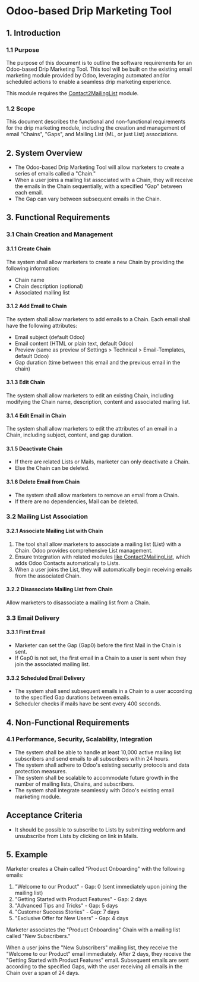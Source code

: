 # Odoo-based Drip Marketing Tool

## 1. Introduction

### 1.1 Purpose

The purpose of this document is to outline the software requirements for an Odoo-based Drip Marketing Tool. 
This tool will be built on the existing email marketing module provided by Odoo, leveraging automated and/or scheduled actions to enable a seamless drip marketing experience.

This module requires the [Contact2MailingList]([url](https://github.com/euroblaze/Contact2MailingList)) module.

### 1.2 Scope

This document describes the functional and non-functional requirements for the drip marketing module, 
including the creation and management of email "Chains", "Gaps", and Mailing List (ML, or just List) associations.

## 2. System Overview

- The Odoo-based Drip Marketing Tool will allow marketers to create a series of emails called a "Chain." 
- When a user joins a mailing list associated with a Chain, they will receive the emails in the Chain sequentially, with a specified "Gap" between each email. 
- The Gap can vary between subsequent emails in the Chain.

## 3. Functional Requirements

### 3.1 Chain Creation and Management

#### 3.1.1 Create Chain

The system shall allow marketers to create a new Chain by providing the following information:

- Chain name
- Chain description (optional)
- Associated mailing list

#### 3.1.2 Add Email to Chain

The system shall allow marketers to add emails to a Chain. Each email shall have the following attributes:

- Email subject (default Odoo)
- Email content (HTML or plain text,  default Odoo)
- Preview (same as preview of Settings > Technical > Email-Templates, default Odoo)
- Gap duration (time between this email and the previous email in the chain)

#### 3.1.3 Edit Chain

The system shall allow marketers to edit an existing Chain, including modifying the Chain name, description, content and associated mailing list.

#### 3.1.4 Edit Email in Chain

The system shall allow marketers to edit the attributes of an email in a Chain, including subject, content, and gap duration.

#### 3.1.5 Deactivate Chain

- If there are related Lists or Mails, marketer can only deactivate a Chain.
- Else the Chain can be deleted.

#### 3.1.6 Delete Email from Chain

- The system shall allow marketers to remove an email from a Chain.
- If there are no dependencies, Mail can be deleted.

### 3.2 Mailing List Association

#### 3.2.1 Associate Mailing List with Chain

1. The tool shall allow marketers to associate a mailing list (List) with a Chain.
   Odoo provides comprehensive List management.
2. Ensure tntegration with related modules [like Contact2MailingList](https://github.com/euroblaze/Contact2MailingList), which adds Odoo Contacts automatically to Lists.
3. When a user joins the List, they will automatically begin receiving emails from the associated Chain.

#### 3.2.2 Disassociate Mailing List from Chain

Allow marketers to disassociate a mailing list from a Chain.

### 3.3 Email Delivery

#### 3.3.1 First Email

- Marketer can set the Gap (Gap0) before the first Mail in the Chain is sent.
- If Gap0 is not set, the first email in a Chain to a user is sent when they join the associated mailing list.

#### 3.3.2 Scheduled Email Delivery

- The system shall send subsequent emails in a Chain to a user according to the specified Gap durations between emails.
- Scheduler checks if mails have be sent every 400 seconds.

## 4. Non-Functional Requirements

### 4.1 Performance, Security, Scalability, Integration

- The system shall be able to handle at least 10,000 active mailing list subscribers and send emails to all subscribers within 24 hours.
- The system shall adhere to Odoo's existing security protocols and data protection measures.
- The system shall be scalable to accommodate future growth in the number of mailing lists, Chains, and subscribers.
- The system shall integrate seamlessly with Odoo's existing email marketing module.

## Acceptance Criteria

- It should be possible to subscribe to Lists by submitting webform and unsubscribe from Lists by clicking on link in Mails.

## 5. Example

Marketer creates a Chain called "Product Onboarding" with the following emails:

1. "Welcome to our Product" - Gap: 0 (sent immediately upon joining the mailing list)
2. "Getting Started with Product Features" - Gap: 2 days
3. "Advanced Tips and Tricks" - Gap: 5 days
4. "Customer Success Stories" - Gap: 7 days
5. "Exclusive Offer for New Users" - Gap: 4 days

Marketer associates the "Product Onboarding" Chain with a mailing list called "New Subscribers."

When a user joins the "New Subscribers" mailing list, they receive the "Welcome to our Product" email immediately. 
After 2 days, they receive the "Getting Started with Product Features" email. 
Subsequent emails are sent according to the specified Gaps, with the user receiving all emails in the Chain over a span of 24 days.

